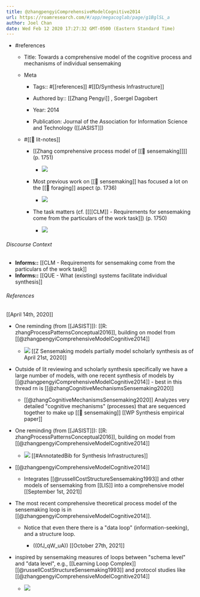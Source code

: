 ```yaml
---
title: @zhangpengyiComprehensiveModelCognitive2014
url: https://roamresearch.com/#/app/megacoglab/page/g1BglSL_a
author: Joel Chan
date: Wed Feb 12 2020 17:27:32 GMT-0500 (Eastern Standard Time)
---
```


- #references

    - Title: Towards a comprehensive model of the cognitive process and mechanisms of individual sensemaking

    - Meta

        - Tags:: #[[references]] #[[D/Synthesis Infrastructure]]

        - Authored by:: [[Zhang Pengyi]] , Soergel Dagobert

        - Year: 2014

        - Publication: Journal of the Association for Information Science and Technology ([[JASIST]])

    - #[[📝 lit-notes]]

        - [[Zhang comprehensive process model of [[🧱 sensemaking]]]] (p. 1751)

            - ![](https://firebasestorage.googleapis.com/v0/b/firescript-577a2.appspot.com/o/imgs%2Fapp%2Fmegacoglab%2FA3o_LGHFjE?alt=media&token=82e44a78-7731-4424-94ec-b7fe8c811d48)

        - Most previous work on [[🧱 sensemaking]] has focused a lot on the [[🧱 foraging]] aspect (p. 1736)

            - ![](https://firebasestorage.googleapis.com/v0/b/firescript-577a2.appspot.com/o/imgs%2Fapp%2Fmegacoglab%2FKpbr9_xqnt?alt=media&token=24f051a5-defd-4d75-b83f-3d21d27d1e3f)

        - The task matters (cf. [[[[CLM]] - Requirements for sensemaking come from the particulars of the work task]]) (p. 1750)

            - ![](https://firebasestorage.googleapis.com/v0/b/firescript-577a2.appspot.com/o/imgs%2Fapp%2Fmegacoglab%2FyY8nJD47RC?alt=media&token=cd95f1f2-16d8-410c-b6ed-8a3b140b44ed)

###### Discourse Context

- **Informs::** [[CLM - Requirements for sensemaking come from the particulars of the work task]]
- **Informs::** [[QUE - What (existing) systems facilitate individual synthesis]]

###### References

[[April 14th, 2020]]

- One reminding (from [[JASIST]]): [[R: zhangProcessPatternsConceptual2016]], building on model from [[@zhangpengyiComprehensiveModelCognitive2014]]

    - ![](https://firebasestorage.googleapis.com/v0/b/firescript-577a2.appspot.com/o/imgs%2Fapp%2Fmegacoglab%2FA3o_LGHFjE?alt=media&token=82e44a78-7731-4424-94ec-b7fe8c811d48)
[[Z Sensemaking models partially model scholarly synthesis as of April 21st, 2020]]

- Outside of lit reviewing and scholarly synthesis specifically we have a large number of models, with one recent synthesis of models by [[@zhangpengyiComprehensiveModelCognitive2014]] - best in this thread rn is [[@zhangCognitiveMechanismsSensemaking2020]]

    - [[@zhangCognitiveMechanismsSensemaking2020]] Analyzes very detailed "cognitive mechanisms" (processes) that are sequenced together to make up [[🧱 sensemaking]]
[[WP Synthesis empirical paper]]

- One reminding (from [[JASIST]]): [[R: zhangProcessPatternsConceptual2016]], building on model from [[@zhangpengyiComprehensiveModelCognitive2014]]

    - ![](https://firebasestorage.googleapis.com/v0/b/firescript-577a2.appspot.com/o/imgs%2Fapp%2Fmegacoglab%2FA3o_LGHFjE?alt=media&token=82e44a78-7731-4424-94ec-b7fe8c811d48)
[[#AnnotatedBib for Synthesis Infrastructures]]

- [[@zhangpengyiComprehensiveModelCognitive2014]]

    - Integrates [[@russellCostStructureSensemaking1993]] and other models of sensemaking from [[LIS]] into a comprehensive model
[[September 1st, 2021]]

- The most recent comprehensive theoretical process model of the sensemaking loop is in [[@zhangpengyiComprehensiveModelCognitive2014]].

    - Notice that even there there is a "data loop" (information-seeking), and a structure loop.

        - ((0fJ_qW_uA))
[[October 27th, 2021]]

- inspired by sensemaking measures of loops between "schema level" and "data level", e.g., [[Learning Loop Complex]] [[@russellCostStructureSensemaking1993]] and protocol studies like [[@zhangpengyiComprehensiveModelCognitive2014]]

    - ![](https://firebasestorage.googleapis.com/v0/b/firescript-577a2.appspot.com/o/imgs%2Fapp%2Fmegacoglab%2FLdc6dvd3SX?alt=media&token=daba4a52-0c6f-4ab8-b781-ede3d49e4558)

